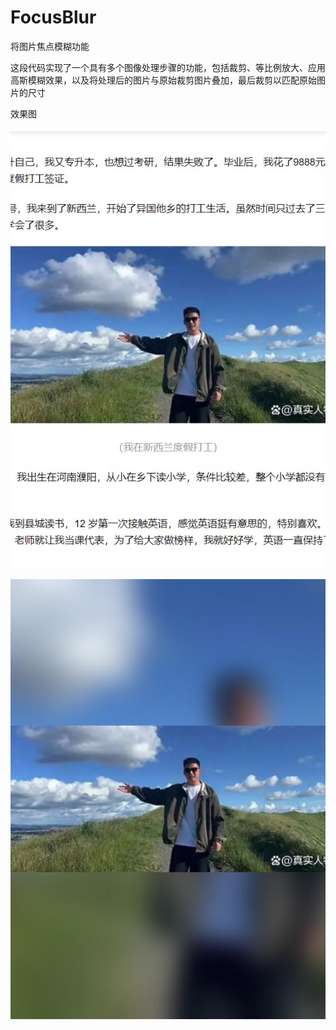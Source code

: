# FocusBlur
将图片焦点模糊功能



这段代码实现了一个具有多个图像处理步骤的功能，包括裁剪、等比例放大、应用高斯模糊效果，以及将处理后的图片与原始裁剪图片叠加，最后裁剪以匹配原始图片的尺寸 



效果图

![](https://github.com/susuizhou/FocusBlur/blob/main/8881.jpg?raw=true)

![](https://github.com/susuizhou/FocusBlur/blob/main/processed_image_overlay.jpg?raw=true)